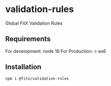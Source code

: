 # validation-rules
Global FitX Validation Rules

## Requirements
For development: node 16
For Production: > es6

## Installation
```
npm i @fitx/validation-rules
```
